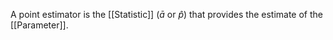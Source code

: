 A point estimator is the [[Statistic]] ($\bar{a}$ or $\hat{p}$) that provides the estimate of the [[Parameter]].